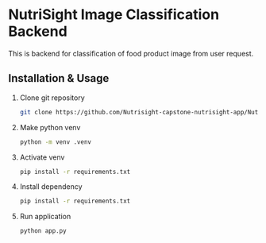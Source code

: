 # NutriSight Image Classification Backend

This is backend for classification of food product image from user request.

## Installation & Usage

1. Clone git repository

   ```bash
   git clone https://github.com/Nutrisight-capstone-nutrisight-app/NutriSight-Classification-Backend.git
   ```

2. Make python venv

   ```bash
   python -m venv .venv
   ```

3. Activate venv

   ```bash
   pip install -r requirements.txt
   ```

4. Install dependency

   ```bash
   pip install -r requirements.txt
   ```

5. Run application

   ```bash
   python app.py
   ```
